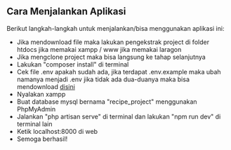 ## Cara Menjalankan Aplikasi

Berikut langkah-langkah untuk menjalankan/bisa menggunakan aplikasi ini:

- Jika mendownload file maka lakukan pengekstrak project di folder htdocs jika memakai xampp / www jika memakai laragon
- Jika mengclone project maka bisa langsung ke tahap selanjutnya
- Lakukan "composer install" di terminal
- Cek file .env apakah sudah ada, jika terdapat .env.example maka ubah namanya menjadi .env jika tidak ada dua-duanya maka bisa mendownload [disini](https://drive.google.com/file/d/1Rv16Jd3GULOhCDGQOhHfQFlYxeNOzy2M/view?usp=drive_link)
- Nyalakan xampp
- Buat database mysql bernama "recipe_project" menggunakan PhpMyAdmin
- Jalankan "php artisan serve" di terminal dan lakukan "npm run dev" di terminal lain
- Ketik localhost:8000 di web
- Semoga berhasil!
